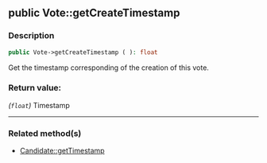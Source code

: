 ## public Vote::getCreateTimestamp

### Description    

```php
public Vote->getCreateTimestamp ( ): float
```

Get the timestamp corresponding of the creation of this vote.
    

### Return value:   

*(```float```)* Timestamp


---------------------------------------

### Related method(s)      

* [Candidate::getTimestamp](../Candidate%20Class/public%20Candidate--getTimestamp.md)    
